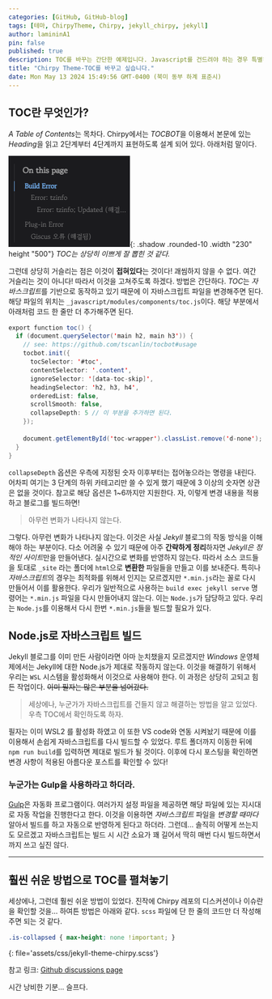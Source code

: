 ```yaml
---
categories: [GitHub, GitHub-blog]
tags: [테마, ChirpyTheme, Chirpy, jekyll_chirpy, jekyll]
author: lamininA1
pin: false
published: true
description: TOC를 바꾸는 간단한 예제입니다. Javascript를 건드려야 하는 경우 특별히 주의점이 필요하기 때문에 작성한 게시글 입니다.
title: "Chirpy Theme-TOC를 바꾸고 싶습니다."
date: Mon May 13 2024 15:49:56 GMT-0400 (북미 동부 하계 표준시)
---
```


## TOC란 무엇인가?

*A Table of Contents*는 목차다. Chirpy에서는 *TOCBOT*을 이용해서 본문에 있는 *Heading*을 읽고 2단계부터 4단계까지 표현하도록 설계 되어 있다. 아래처럼 말이다.

![image](/assets/img/2024-05-16-Chirpy-Theme-TOC를-바꾸고-싶습니다/Pasted-image-20240514165224.png){: .shadow .rounded-10 .width "230" height "500"}
_TOC는 상당히 이쁘게 잘 뽑힌 것 같다._

그런데 상당히 거슬리는 점은 이것이 **접혀있다**는 것이다! 괘씸하지 않을 수 없다. 여간 거슬리는 것이 아니다! 따라서 이것을 고쳐주도록 하겠다. 방법은 간단하다. *TOC*는 *자바스크립트*를 기반으로 동작하고 있기 때문에 이 자바스크립트 파일을 변경해주면 된다. 해당 파일의 위치는 `_javascript/modules/components/toc.js`이다. 해당 부분에서 아래처럼 코드 한 줄만 더 추가해주면 된다.

```java
export function toc() {
  if (document.querySelector('main h2, main h3')) {
    // see: https://github.com/tscanlin/tocbot#usage
    tocbot.init({
      tocSelector: '#toc',
      contentSelector: '.content',
      ignoreSelector: '[data-toc-skip]',
      headingSelector: 'h2, h3, h4',
      orderedList: false,
      scrollSmooth: false,
      collapseDepth: 5 // 이 부분을 추가하면 된다.
    });
  
    document.getElementById('toc-wrapper').classList.remove('d-none');
  }
}
```

 `collapseDepth` 옵션은 우측에 지정된 숫자 이후부터는 접어놓으라는 명령을 내린다. 어차피 여기는 3 단계의 하위 카테고리만 쓸 수 있게 했기 때문에 3 이상의 숫자면 상관은 없을 것이다. 참고로 해당 옵션은 1~6까지만 지원한다. 자, 이렇게 변경 내용을 적용하고 블로그를 빌드하면!

> 아무런 변화가 나타나지 않는다.

그렇다. 아무런 변화가 나타나지 않는다. 이것은 사실 *Jekyll* 블로그의 작동 방식을 이해해야 하는 부분이다. 다소 어려울 수 있기 때문에 아주 **간략하게 정리**하자면 *Jekyll은 정적인 사이트*만을 만들어낸다. 실시간으로 변화를 반영하지 않는다. 따라서 소스 코드들을 토대로 `_site` 라는 폴더에 `html`으로 **변환한** 파일들을 만들고 이를 보내준다. 특히나 *자바스크립트*의 경우는 최적화를 위해서 인지는 모르겠지만 `*.min.js`라는 꼴로 다시 만들어서 이를 활용한다.
우리가 일반적으로 사용하는 `build exec jekyll serve` 명령어는 `*.min.js` 파일을 다시 만들어내지 않는다. 이는 `Node.js`가 담당하고 있다. 우리는 `Node.js`를 이용해서 다시 한번 `*.min.js`들을 빌드할 필요가 있다.

## Node.js로 자바스크립트 빌드

Jekyll 블로그를 이미 만든 사람이라면 아마 눈치챘을지 모르겠지만 *Windows* 운영체제에서는 Jekyll에 대한 Node.js가 제대로 작동하지 않는다. 이것을 해결하기 위해서 우리는 `WSL` 시스템을 활성화해서 이것으로 사용해야 한다. 이 과정은 상당히 고되고 힘든 작업이다. ~~이미 필자는 많은 부분을 넘어갔다.~~

> 세상에나, 누군가가 자바스크립트를 건들지 않고 해결하는 방법을 알고 있었다. 우측 TOC에서 확인하도록 하자.

필자는 이미 WSL2 를 활성화 하였고 이 또한 VS code와 연동 시켜놨기 때문에 이를 이용해서 손쉽게 자바스크립트를 다시 빌드할 수 있었다. 루트 폴더까지 이동한 뒤에 `npm run build`를 입력하면 제대로 빌드가 될 것이다. 이후에 다시 포스팅을 확인하면 변경 사항이 적용된 아름다운 포스트를 확인할 수 있다!

### 누군가는 Gulp을 사용하라고 하더라.

[Gulp](https://github.com/gulpjs/gulp)은 자동화 프로그램이다. 여러가지 설정 파일을 제공하면 해당 파일에 있는 지시대로 자동 작업을 진행한다고 한다. 이것을 이용하면 *자바스크립트* 파일을 *변경할 때마다* 알아서 빌드를 하고 자동으로 반영하게 된다고 하더라. 그런데... 솔직히 어떻게 쓰는지도 모르겠고 자바스크립트는 빌드 시 시간 소요가 꽤 길어서 딱히 매번 다시 빌드하면서까지 쓰고 싶진 않다.

---

## 훨씬 쉬운 방법으로 TOC를 펼쳐놓기

세상에나, 그런데 훨씬 쉬운 방법이 있었다. 진작에 Chirpy 레포의 디스커션이나 이슈란을 확인할 것을... 하여튼 방법은 아래와 같다. `scss` 파일에 단 한 줄의 코드만 더 작성해주면 되는 것 같다.

```scss
.is-collapsed { max-height: none !important; }
```
{: file='assets/css/jekyll-theme-chirpy.scss'}

참고 링크: [Github discussions page](https://github.com/cotes2020/jekyll-theme-chirpy/discussions/1706)

시간 낭비한 기분... 슬프다.
